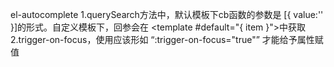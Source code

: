 el-autocomplete
1.querySearch方法中，默认模板下cb函数的参数是 [{ value:'' }]的形式。自定义模板下，回参会在 <template #default="{ item }">中获取
2.trigger-on-focus，使用应该形如 “:trigger-on-focus="true"” 才能给予属性赋值